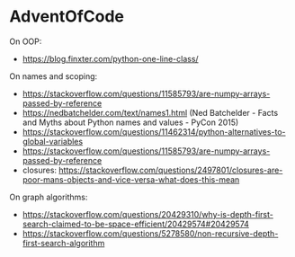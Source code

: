 # AdventOfCode

On OOP:
- https://blog.finxter.com/python-one-line-class/

On names and scoping:
- https://stackoverflow.com/questions/11585793/are-numpy-arrays-passed-by-reference
- https://nedbatchelder.com/text/names1.html (Ned Batchelder - Facts and Myths about Python names and values - PyCon 2015)
- https://stackoverflow.com/questions/11462314/python-alternatives-to-global-variables
- https://stackoverflow.com/questions/11585793/are-numpy-arrays-passed-by-reference
- closures: https://stackoverflow.com/questions/2497801/closures-are-poor-mans-objects-and-vice-versa-what-does-this-mean

On graph algorithms:
- https://stackoverflow.com/questions/20429310/why-is-depth-first-search-claimed-to-be-space-efficient/20429574#20429574
- https://stackoverflow.com/questions/5278580/non-recursive-depth-first-search-algorithm